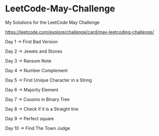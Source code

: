 # LeetCode-May-Challenge
My Solutions for the LeetCode May Challenge

https://leetcode.com/explore/challenge/card/may-leetcoding-challenge/

Day 1 -> First Bad Version

Day 2 -> Jewels and Stones

Day 3 -> Ransom Note

Day 4 -> Number Complement

Day 5 -> First Unique Character in a String

Day 6 -> Majority Element

Day 7 -> Cousins in Binary Tree

Day 8 -> Check if it is a Straight line

Day 9 -> Perfect square

Day 10 -> Find The Town Judge

